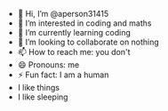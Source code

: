 - 👋 Hi, I’m @aperson31415
- 👀 I’m interested in coding and maths
- 🌱 I’m currently learning coding
- 💞️ I’m looking to collaborate on nothing
- 📫 How to reach me: you don't
- 😄 Pronouns: me
- ⚡ Fun fact: I am a human
- I like things
- I like sleeping
<!---
aperson31415/aperson31415 is a ✨ special ✨ repository because its `README.md` (this file) appears on your GitHub profile.
You can click the Preview link to take a look at your changes.
--->
